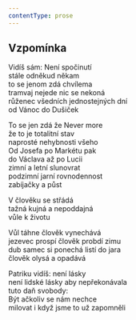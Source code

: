 ```yaml
---
contentType: prose
---
```


## Vzpomínka

Vidíš sám: Není spočinutí  
stále odněkud někam  
to se jenom zdá chvílema  
tramvaj nejede nic se nekoná  
růženec všedních jednostejných dní  
od Vánoc do Dušiček

To se jen zdá že Never more  
že to je totalitní stav  
naprosté nehybnosti všeho  
Od Josefa po Markétu pak  
do Václava až po Lucii  
zimní a letní slunovrat  
podzimní jarní rovnodennost  
zabíjačky a půst

V člověku se střádá  
tažná kujná a nepoddajná  
vůle k životu

Vůl táhne člověk vynechává  
jezevec prospí člověk probdí zimu  
dub samec si ponechá listí do jara  
člověk olysá a opadává

Patriku vidíš: není lásky  
není lidské lásky aby nepřekonávala  
tuto daň svobody:  
Být ačkoliv se nám nechce  
milovat i když jsme to už zapomněli
